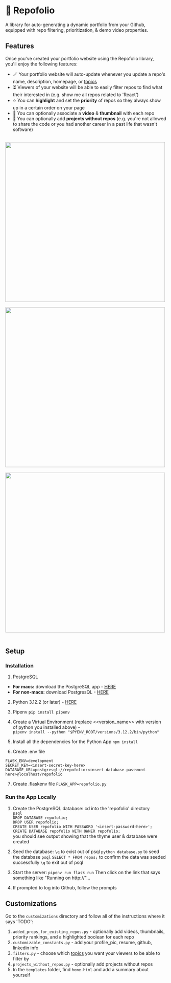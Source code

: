 # 🎥 Repofolio
A library for auto-generating a dynamic portfolio from your Github, equipped with repo filtering, prioritization, & demo video properties. 

## Features 
Once you've created your portfolio website using the Repofolio library, you'll enjoy the following features: 
- 🪄 Your portfolio website will auto-update whenever you update a repo's name, description, homepage, or [topics](https://docs.github.com/en/repositories/managing-your-repositorys-settings-and-features/customizing-your-repository/classifying-your-repository-with-topics)
- ⏳ Viewers of your website will be able to easily filter repos to find what their interested in (e.g. show me all repos related to 'React')
- ⭐️ You can **highlight** and set the **priority** of repos so they always show up in a certain order on your page
- 🎥 You can optionally associate a **video** & **thumbnail** with each repo
- 🔧 You can optionally add **projects without repos** (e.g. you're not allowed to share the code or you had another career in a past life that wasn't software)
<br></br>

<img src="https://storage.googleapis.com/frankie-esparza-portfolio/screenshots/repofolio-1.png" width="500">
<br></br>

<img src="https://storage.googleapis.com/frankie-esparza-portfolio/screenshots/repofolio-2.png" width="500">
<br></br>

<img src="https://storage.googleapis.com/frankie-esparza-portfolio/screenshots/repofolio-3.png" width="500">
<br></br>


## Setup 
### Installation
1) PostgreSQL
- **For macs:** download the PostgreSQL app - [HERE](https://postgresapp.com/)
- **For non-macs:** download PostgresQL - [HERE]( https://www.postgresql.org/download/)  

2) Python 3.12.2 (or later) - [HERE](https://www.python.org/downloads/)

3) Pipenv ```pip install pipenv```    

4) Create a Virtual Environment (replace <<version_name>> with version of python you installed above) -  
```pipenv install --python "$PYENV_ROOT/versions/3.12.2/bin/python"```

5) Install all the dependencies for the Python App `npm install`

6) Create .env file 
```
FLASK_ENV=development
SECRET_KEY=<insert-secret-key-here>
DATABASE_URL=postgresql://repofolio:<insert-database-password-here>@localhost/repofolio
```    

7) Create .flaskenv file
```FLASK_APP=repofolio.py```    


### Run the App Locally
1) Create the PostgreSQL database:
cd into the 'repofolio' directory   
```psql```    
```DROP DATABASE repofolio;```    
```DROP USER repofolio;```    
```CREATE USER repofolio WITH PASSWORD '<insert-password-here>';```    
```CREATE DATABASE repofolio WITH OWNER repofolio;```    
you should see output showing that the thyme user & database were created

2) Seed the database: 
```\q``` to exist out of psql
```python database.py``` to seed the database 
```psql```
```SELECT * FROM repos;``` to confirm the data was seeded successfully 
```\q``` to exit out of psql

3) Start the server: 
```pipenv run flask run```
Then click on the link that says something like "Running on http://"...

4) If prompted to log into Github, follow the prompts

## Customizations 
Go to the `customizations` directory and follow all of the instructions where it says 'TODO':
1. `added_props_for_existing_repos.py` - optionally add videos, thumbnails, priority rankings, and a highlighted boolean for each repo
2. `customizable_constants.py` - add your profile_pic, resume, github, linkedin info
3. `filters.py` - choose which [topics](https://docs.github.com/en/repositories/managing-your-repositorys-settings-and-features/customizing-your-repository/classifying-your-repository-with-topics) you want your viewers to be able to filter by 
4. `projects_without_repos.py` - optionally add projects without repos 
5. In the `templates` folder, find `home.html` and add a summary about yourself